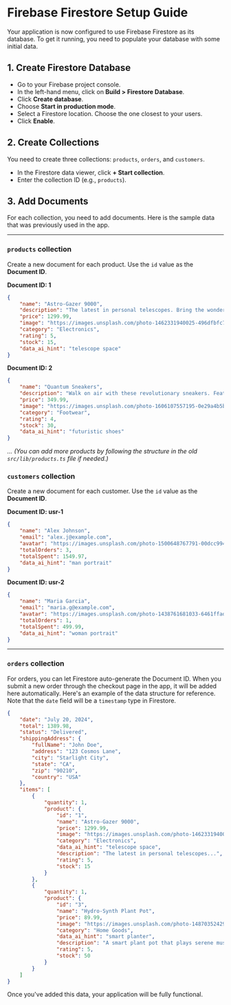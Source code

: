 # Firebase Firestore Setup Guide

Your application is now configured to use Firebase Firestore as its database. To get it running, you need to populate your database with some initial data.

## 1. Create Firestore Database

- Go to your Firebase project console.
- In the left-hand menu, click on **Build > Firestore Database**.
- Click **Create database**.
- Choose **Start in production mode**.
- Select a Firestore location. Choose the one closest to your users.
- Click **Enable**.

## 2. Create Collections

You need to create three collections: `products`, `orders`, and `customers`.

- In the Firestore data viewer, click **+ Start collection**.
- Enter the collection ID (e.g., `products`).

## 3. Add Documents

For each collection, you need to add documents. Here is the sample data that was previously used in the app.

---

### `products` collection

Create a new document for each product. Use the `id` value as the **Document ID**.

**Document ID: 1**
```json
{
    "name": "Astro-Gazer 9000",
    "description": "The latest in personal telescopes. Bring the wonders of the cosmos to your backyard with unparalleled clarity. Features a computerized GoTo mount for easy tracking of celestial objects.",
    "price": 1299.99,
    "image": "https://images.unsplash.com/photo-1462331940025-496dfbfc7564?q=80&w=1841&auto=format&fit=crop",
    "category": "Electronics",
    "rating": 5,
    "stock": 15,
    "data_ai_hint": "telescope space"
}
```

**Document ID: 2**
```json
{
    "name": "Quantum Sneakers",
    "description": "Walk on air with these revolutionary sneakers. Featuring self-lacing technology and kinetic energy harvesting soles, they are the future of footwear.",
    "price": 349.99,
    "image": "https://images.unsplash.com/photo-1606107557195-0e29a4b5b4aa?q=80&w=1964&auto=format&fit=crop",
    "category": "Footwear",
    "rating": 4,
    "stock": 30,
    "data_ai_hint": "futuristic shoes"
}
```
_... (You can add more products by following the structure in the old `src/lib/products.ts` file if needed.)_


### `customers` collection

Create a new document for each customer. Use the `id` value as the **Document ID**.

**Document ID: usr-1**
```json
{
    "name": "Alex Johnson",
    "email": "alex.j@example.com",
    "avatar": "https://images.unsplash.com/photo-1500648767791-00dcc994a43e?q=80&w=1974&auto=format&fit=crop",
    "totalOrders": 3,
    "totalSpent": 1549.97,
    "data_ai_hint": "man portrait"
}
```

**Document ID: usr-2**
```json
{
    "name": "Maria Garcia",
    "email": "maria.g@example.com",
    "avatar": "https://images.unsplash.com/photo-1438761681033-6461ffad8d80?q=80&w=2070&auto=format&fit=crop",
    "totalOrders": 1,
    "totalSpent": 499.99,
    "data_ai_hint": "woman portrait"
}
```

---

### `orders` collection

For orders, you can let Firestore auto-generate the Document ID. When you submit a new order through the checkout page in the app, it will be added here automatically. Here's an example of the data structure for reference. Note that the `date` field will be a `timestamp` type in Firestore.

```json
{
    "date": "July 20, 2024",
    "total": 1389.98,
    "status": "Delivered",
    "shippingAddress": {
        "fullName": "John Doe",
        "address": "123 Cosmos Lane",
        "city": "Starlight City",
        "state": "CA",
        "zip": "90210",
        "country": "USA"
    },
    "items": [
        {
            "quantity": 1,
            "product": {
                "id": "1",
                "name": "Astro-Gazer 9000",
                "price": 1299.99,
                "image": "https://images.unsplash.com/photo-1462331940025-496dfbfc7564?q=80&w=1841&auto=format&fit=crop",
                "category": "Electronics",
                "data_ai_hint": "telescope space",
                "description": "The latest in personal telescopes...",
                "rating": 5,
                "stock": 15
            }
        },
        {
            "quantity": 1,
            "product": {
                "id": "3",
                "name": "Hydro-Synth Plant Pot",
                "price": 89.99,
                "image": "https://images.unsplash.com/photo-1487035242944-78f234964654?q=80&w=1964&auto=format&fit=crop",
                "category": "Home Goods",
                "data_ai_hint": "smart planter",
                "description": "A smart plant pot that plays serene music...",
                "rating": 5,
                "stock": 50
            }
        }
    ]
}
```

Once you've added this data, your application will be fully functional.